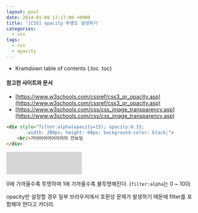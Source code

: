 ```yaml
---
layout: post
date: 2014-01-09 17:17:00 +0900
title: '[CSS] opacity 투명도 설정하기'
categories:
  - css
tags:
  - css
  - opacity
---
```


* Kramdown table of contents
{:toc .toc}

#### 참고한 사이트와 문서

- [https://www.w3schools.com/cssref/css3_pr_opacity.asp](https://www.w3schools.com/cssref/css3_pr_opacity.asp)
- [https://www.w3schools.com/css/css_image_transparency.asp](https://www.w3schools.com/css/css_image_transparency.asp)

```html
<div style="filter:alpha(opacity=15); opacity:0.15;
        width: 200px; height: 60px; background-color: black;">
    <br/>거어어어어어어어의 안보임
</div>
```

<div class="outline">
    <div style="filter:alpha(opacity=15); opacity:0.15;
            width: 200px; height: 60px; background-color: black;">
        <br/>거어어어어어어어의 안보임
    </div>
</div>

0에 가까울수록 투명하며 1에 가까울수록 불투명해진다. (`filter:alpha`는 0 ~ 100)

opacity만 설정할 경우 일부 브라우저에서 호환성 문제가 발생하기 때문에 filter를 포함해야 한다고 카더라.
